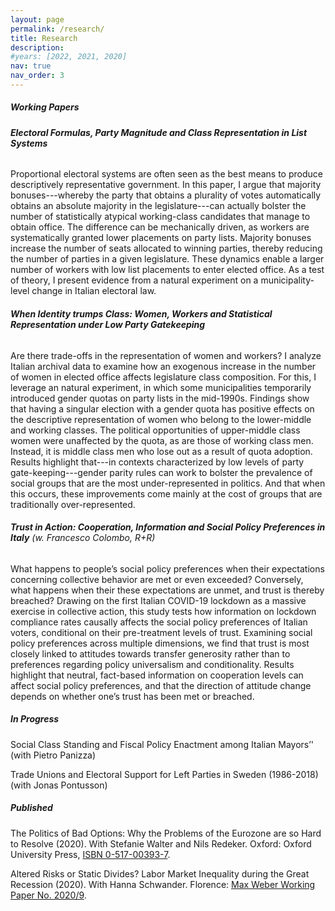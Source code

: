 ```yaml
---
layout: page
permalink: /research/
title: Research
description:
#years: [2022, 2021, 2020]
nav: true
nav_order: 3
---
```


##### **Working Papers**

###### **Electoral Formulas, Party Magnitude and Class Representation in List Systems**
Proportional electoral systems are often seen as the best means to produce descriptively representative government. In this paper, I argue that majority bonuses---whereby the party that obtains a plurality of votes automatically obtains an absolute majority in the legislature---can actually bolster the number of statistically atypical working-class candidates that manage to obtain office. The difference can be mechanically driven, as workers are systematically granted lower placements on party lists. Majority bonuses increase the number of seats allocated to winning parties, thereby reducing the number of parties in a given legislature. These dynamics enable a larger number of workers with low list placements to enter elected office. As a test of theory, I present evidence from a natural experiment on a municipality-level change in Italian electoral law.


###### **When Identity trumps Class: Women, Workers and Statistical Representation under Low Party Gatekeeping**

Are there trade-offs in the representation of women and workers? I analyze Italian archival data to examine how an exogenous increase in the number of women in elected office affects legislature class composition. For this, I leverage an natural experiment, in which some municipalities temporarily introduced gender quotas on party lists in the mid-1990s. Findings show that having a singular election with a gender quota has positive effects on the descriptive representation of women who belong to the lower-middle and working classes. The political opportunities of upper-middle class women were unaffected by the quota, as are those of working class men. Instead, it is middle class men who lose out as a result of quota adoption. Results highlight that---in contexts characterized by low levels of party gate-keeping---gender parity rules can work to bolster the prevalence of social groups that are the most under-represented in politics. And that when this occurs, these improvements come mainly at the cost of groups that are traditionally over-represented.


###### **Trust in Action: Cooperation, Information and Social Policy Preferences in Italy** (w. Francesco Colombo, R+R)

  <div markdown="span" class="alert alert-info" role="alert"><i class="fa fa-info-circle"></i> What happens to people’s social policy preferences when their expectations concerning collective behavior are met or even exceeded? Conversely, what happens when their these expectations are unmet, and trust is thereby breached? Drawing on the first Italian COVID-19 lockdown as a massive exercise in collective action, this study tests how information on lockdown compliance rates causally affects the social policy preferences of Italian voters, conditional on their pre-treatment levels of trust. Examining social policy preferences across multiple dimensions, we find that trust is most closely linked to attitudes towards transfer generosity rather than to preferences regarding policy universalism and conditionality. Results highlight that neutral, fact-based information on cooperation levels can affect social policy preferences, and that the direction of attitude change depends on whether one’s trust has been met or breached. </div>


##### **In Progress**

Social Class Standing and Fiscal Policy Enactment among Italian Mayors’' (with Pietro Panizza)

Trade Unions and Electoral Support for Left Parties in Sweden (1986-2018) (with Jonas Pontusson)


##### **Published**

The Politics of Bad Options: Why the Problems of the Eurozone are so Hard to Resolve (2020). With Stefanie Walter and Nils Redeker. Oxford: Oxford University Press, <a href="https://global.oup.com/academic/product/the-politics-of-bad-options-9780198857020?cc=ch&lang=en&">ISBN 0-517-00393-7</a>.

Altered Risks or Static Divides? Labor Market Inequality during the Great Recession (2020). With Hanna Schwander. Florence: <a href="https://cadmus.eui.eu/bitstream/handle/1814/67752/MWP_2020_09.pdf">Max Weber Working Paper No. 2020/9</a>.





<!-- _pages/publications.md -->

<!--

<div class="publications">

{%- for y in page.years %}
  <h2 class="year">{{y}}</h2>
  {% raw %}
  {% bibliography -f papers -q @*[year={{y}}]* %}
  {% endraw %}
{% endfor %}


</div>
-->
